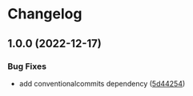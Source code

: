 # Changelog

## 1.0.0 (2022-12-17)


### Bug Fixes

* add conventionalcommits dependency ([5d44254](https://github.com/cihelper/preset-semanticrelease-npm/commit/5d44254b10cd0fdb88b854ea5abdcb7f31fe1b4b))
